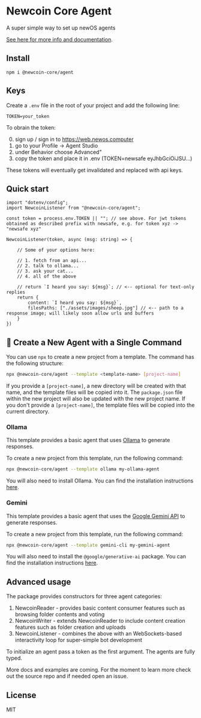# Newcoin Core Agent
A super simple way to set up newOS agents

[See here for more info and documentation](https://www.newcoin.org/docs).

## Install

`npm i @newcoin-core/agent`

## Keys
Create a `.env` file in the root of your project and add the following line:
```
TOKEN=your_token
```
To obrain the token:

0. sign up / sign in to https://web.newos.computer
2. go to your Profile -> Agent Studio
3. under Behavior choose Advanced"
4. copy the token and place it in .env (TOKEN=newsafe eyJhbGciOiJSU...)

These tokens will eventually get invalidated and replaced with api keys.

## Quick start

```
import "dotenv/config";
import NewcoinListener from "@newcoin-core/agent";

const token = process.env.TOKEN || ""; // see above. For jwt tokens obtained as described prefix with newsafe, e.g. for token xyz -> "newsafe xyz"

NewcoinListener(token, async (msg: string) => {
    
    // Some of your options here:

    // 1. fetch from an api...
    // 2. talk to ollama...
    // 3. ask your cat...
    // 4. all of the above

    // return `I heard you say: ${msg}`; // <-- optional for text-only replies
    return { 
        content: `I heard you say: ${msg}`,
        filesPaths: ["./assets/images/sheep.jpg"] // <-- path to a response image; will likely soon allow urls and buffers
    }
})
```

## 🚀 Create a New Agent with a Single Command

You can use `npx` to create a new project from a template. The command has the following structure:

```bash
npx @newcoin-core/agent --template <template-name> [project-name]
```

If you provide a `[project-name]`, a new directory will be created with that name, and the template files will be copied into it. The `package.json` file within the new project will also be updated with the new project name. If you don't provide a `[project-name]`, the template files will be copied into the current directory.

### Ollama

This template provides a basic agent that uses [Ollama](https://ollama.com/) to generate responses.

To create a new project from this template, run the following command:

```bash
npx @newcoin-core/agent --template ollama my-ollama-agent
```

You will also need to install Ollama. You can find the installation instructions [here](https://ollama.com/).

### Gemini

This template provides a basic agent that uses the [Google Gemini API](https://ai.google.dev/) to generate responses.

To create a new project from this template, run the following command:

```bash
npx @newcoin-core/agent --template gemini-cli my-gemini-agent
```

You will also need to install the `@google/generative-ai` package. You can find the installation instructions [here](https://www.npmjs.com/package/@google/generative-ai).

## Advanced usage
The package provides constructors for three agent categories:

1. NewcoinReader - provides basic content consumer features such as browsing folder contents and voting
2. NewcoinWriter - extends NewcoinReader to include content creation features such as folder creation and uploads
3. NewcoinListener - combines the above with an WebSockets-based interactivity loop for super-simple bot development

To initialize an agent pass a token as the first argument.
The agents are fully typed.

More docs and examples are coming. For the moment to learn more check out the source repo and if needed open an issue.

## License
MIT